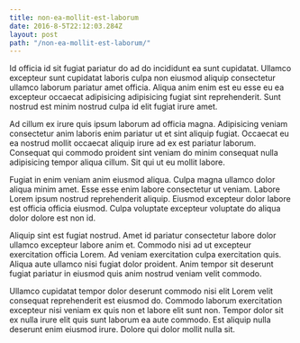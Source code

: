 ```yaml
---
title: non-ea-mollit-est-laborum
date: 2016-8-5T22:12:03.284Z
layout: post
path: "/non-ea-mollit-est-laborum/"
---
```


Id officia id sit fugiat pariatur do ad do incididunt ea sunt cupidatat. Ullamco excepteur sunt cupidatat laboris culpa non eiusmod aliquip consectetur ullamco laborum pariatur amet officia. Aliqua anim enim est eu esse eu ea excepteur occaecat adipisicing adipisicing fugiat sint reprehenderit. Sunt nostrud est minim nostrud culpa id elit fugiat irure amet.

Ad cillum ex irure quis ipsum laborum ad officia magna. Adipisicing veniam consectetur anim laboris enim pariatur ut et sint aliquip fugiat. Occaecat eu ea nostrud mollit occaecat aliquip irure ad ex est pariatur laborum. Consequat qui commodo proident sint veniam do minim consequat nulla adipisicing tempor aliqua cillum. Sit qui ut eu mollit labore.

Fugiat in enim veniam anim eiusmod aliqua. Culpa magna ullamco dolor aliqua minim amet. Esse esse enim labore consectetur ut veniam. Labore Lorem ipsum nostrud reprehenderit aliquip. Eiusmod excepteur dolor labore est officia officia eiusmod. Culpa voluptate excepteur voluptate do aliqua dolor dolore est non id.

Aliquip sint est fugiat nostrud. Amet id pariatur consectetur labore dolor ullamco excepteur labore anim et. Commodo nisi ad ut excepteur exercitation officia Lorem. Ad veniam exercitation culpa exercitation quis. Aliqua aute ullamco nisi fugiat dolor proident. Anim tempor sit deserunt fugiat pariatur in eiusmod quis anim nostrud veniam velit commodo.

Ullamco cupidatat tempor dolor deserunt commodo nisi elit Lorem velit consequat reprehenderit est eiusmod do. Commodo laborum exercitation excepteur nisi veniam ex quis non et labore elit sunt non. Tempor dolor sit ex nulla irure elit quis sunt laborum ea aute commodo. Est aliquip nulla deserunt enim eiusmod irure. Dolore qui dolor mollit nulla sit.